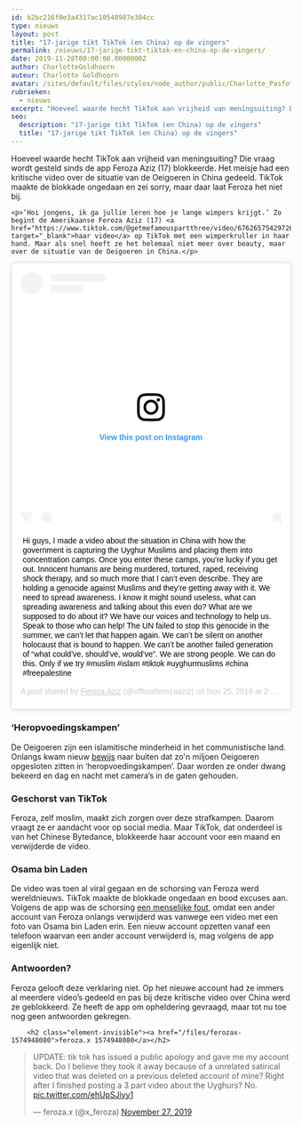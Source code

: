 ```yaml
---
id: b2bc216f0e3a4317ac10548987e304cc
type: nieuws
layout: post
title: "17-jarige tikt TikTok (en China) op de vingers"
permalink: /nieuws/17-jarige-tikt-tiktok-en-china-op-de-vingers/
date: 2019-11-28T00:00:00.0000000Z
author: CharlotteGoldhoorn
auteur: Charlotte Goldhoorn
avatar: /sites/default/files/styles/node_author/public/Charlotte_PasfotoDSC01555%20EXTRA.jpg?itok=Uh1_j08g
rubrieken:
  - nieuws
excerpt: "Hoeveel waarde hecht TikTok aan vrijheid van meningsuiting? Die vraag wordt gesteld sinds de app Feroza Aziz (17) blokkeerde. Het meisje had een kritische video over de situatie van de Oeigoeren in China gedeeld. TikTok maakte de blokkade ongedaan en zei sorry, maar daar laat Feroza het niet bij.  "
seo:
  description: "17-jarige tikt TikTok (en China) op de vingers"
  title: "17-jarige tikt TikTok (en China) op de vingers"
---
```

Hoeveel waarde hecht TikTok aan vrijheid van meningsuiting? Die vraag wordt gesteld sinds de app Feroza Aziz (17) blokkeerde. Het meisje had een kritische video over de situatie van de Oeigoeren in China gedeeld. TikTok maakte de blokkade ongedaan en zei sorry, maar daar laat Feroza het niet bij.  

    <p>‘Hoi jongens, ik ga jullie leren hoe je lange wimpers krijgt.’ Zo begint de Amerikaanse Feroza Aziz (17) <a href="https://www.tiktok.com/@getmefamouspartthree/video/6762657542972689670" target="_blank">haar video</a> op TikTok met een wimperkruller in haar hand. Maar als snel heeft ze het helemaal niet meer over beauty, maar over de situatie van de Oeigoeren in China.</p>
<p><div class="media media-element-container media-default"><div id="file-539048" class="file file-image file-image-oembed">

        
  
  <div class="content">
    
<blockquote class="instagram-media" data-instgrm-captioned="" data-instgrm-permalink="https://www.instagram.com/p/B5Tho5TAXZd/?utm_source=ig_embed&amp;utm_campaign=loading" data-instgrm-version="12" style=" background:#FFF; border:0; border-radius:3px; box-shadow:0 0 1px 0 rgba(0,0,0,0.5),0 1px 10px 0 rgba(0,0,0,0.15); margin: 1px; max-width:640px; min-width:326px; padding:0; width:99.375%; width:-webkit-calc(100% - 2px); width:calc(100% - 2px);"><div style="padding:16px;"> <a href="https://www.instagram.com/p/B5Tho5TAXZd/?utm_source=ig_embed&amp;utm_campaign=loading" style=" background:#FFFFFF; line-height:0; padding:0 0; text-align:center; text-decoration:none; width:100%;" target="_blank"> <div style=" display: flex; flex-direction: row; align-items: center;"> <div style="background-color: #F4F4F4; border-radius: 50%; flex-grow: 0; height: 40px; margin-right: 14px; width: 40px;"></div> <div style="display: flex; flex-direction: column; flex-grow: 1; justify-content: center;"> <div style=" background-color: #F4F4F4; border-radius: 4px; flex-grow: 0; height: 14px; margin-bottom: 6px; width: 100px;"></div> <div style=" background-color: #F4F4F4; border-radius: 4px; flex-grow: 0; height: 14px; width: 60px;"></div></div></div><div style="padding: 19% 0;"></div> <div style="display:block; height:50px; margin:0 auto 12px; width:50px;"><svg width="50px" height="50px" viewbox="0 0 60 60" version="1.1" xmlns="https://www.w3.org/2000/svg" xmlns:xlink="https://www.w3.org/1999/xlink"><g stroke="none" stroke-width="1" fill="none" fill-rule="evenodd"><g transform="translate(-511.000000, -20.000000)" fill="#000000"><g><path d="M556.869,30.41 C554.814,30.41 553.148,32.076 553.148,34.131 C553.148,36.186 554.814,37.852 556.869,37.852 C558.924,37.852 560.59,36.186 560.59,34.131 C560.59,32.076 558.924,30.41 556.869,30.41 M541,60.657 C535.114,60.657 530.342,55.887 530.342,50 C530.342,44.114 535.114,39.342 541,39.342 C546.887,39.342 551.658,44.114 551.658,50 C551.658,55.887 546.887,60.657 541,60.657 M541,33.886 C532.1,33.886 524.886,41.1 524.886,50 C524.886,58.899 532.1,66.113 541,66.113 C549.9,66.113 557.115,58.899 557.115,50 C557.115,41.1 549.9,33.886 541,33.886 M565.378,62.101 C565.244,65.022 564.756,66.606 564.346,67.663 C563.803,69.06 563.154,70.057 562.106,71.106 C561.058,72.155 560.06,72.803 558.662,73.347 C557.607,73.757 556.021,74.244 553.102,74.378 C549.944,74.521 548.997,74.552 541,74.552 C533.003,74.552 532.056,74.521 528.898,74.378 C525.979,74.244 524.393,73.757 523.338,73.347 C521.94,72.803 520.942,72.155 519.894,71.106 C518.846,70.057 518.197,69.06 517.654,67.663 C517.244,66.606 516.755,65.022 516.623,62.101 C516.479,58.943 516.448,57.996 516.448,50 C516.448,42.003 516.479,41.056 516.623,37.899 C516.755,34.978 517.244,33.391 517.654,32.338 C518.197,30.938 518.846,29.942 519.894,28.894 C520.942,27.846 521.94,27.196 523.338,26.654 C524.393,26.244 525.979,25.756 528.898,25.623 C532.057,25.479 533.004,25.448 541,25.448 C548.997,25.448 549.943,25.479 553.102,25.623 C556.021,25.756 557.607,26.244 558.662,26.654 C560.06,27.196 561.058,27.846 562.106,28.894 C563.154,29.942 563.803,30.938 564.346,32.338 C564.756,33.391 565.244,34.978 565.378,37.899 C565.522,41.056 565.552,42.003 565.552,50 C565.552,57.996 565.522,58.943 565.378,62.101 M570.82,37.631 C570.674,34.438 570.167,32.258 569.425,30.349 C568.659,28.377 567.633,26.702 565.965,25.035 C564.297,23.368 562.623,22.342 560.652,21.575 C558.743,20.834 556.562,20.326 553.369,20.18 C550.169,20.033 549.148,20 541,20 C532.853,20 531.831,20.033 528.631,20.18 C525.438,20.326 523.257,20.834 521.349,21.575 C519.376,22.342 517.703,23.368 516.035,25.035 C514.368,26.702 513.342,28.377 512.574,30.349 C511.834,32.258 511.326,34.438 511.181,37.631 C511.035,40.831 511,41.851 511,50 C511,58.147 511.035,59.17 511.181,62.369 C511.326,65.562 511.834,67.743 512.574,69.651 C513.342,71.625 514.368,73.296 516.035,74.965 C517.703,76.634 519.376,77.658 521.349,78.425 C523.257,79.167 525.438,79.673 528.631,79.82 C531.831,79.965 532.853,80.001 541,80.001 C549.148,80.001 550.169,79.965 553.369,79.82 C556.562,79.673 558.743,79.167 560.652,78.425 C562.623,77.658 564.297,76.634 565.965,74.965 C567.633,73.296 568.659,71.625 569.425,69.651 C570.167,67.743 570.674,65.562 570.82,62.369 C570.966,59.17 571,58.147 571,50 C571,41.851 570.966,40.831 570.82,37.631"></path></g></g></g></svg></div><div style="padding-top: 8px;"> <div style=" color:#3897f0; font-family:Arial,sans-serif; font-size:14px; font-style:normal; font-weight:550; line-height:18px;"> View this post on Instagram</div></div><div style="padding: 12.5% 0;"></div> <div style="display: flex; flex-direction: row; margin-bottom: 14px; align-items: center;"><div> <div style="background-color: #F4F4F4; border-radius: 50%; height: 12.5px; width: 12.5px; transform: translateX(0px) translateY(7px);"></div> <div style="background-color: #F4F4F4; height: 12.5px; transform: rotate(-45deg) translateX(3px) translateY(1px); width: 12.5px; flex-grow: 0; margin-right: 14px; margin-left: 2px;"></div> <div style="background-color: #F4F4F4; border-radius: 50%; height: 12.5px; width: 12.5px; transform: translateX(9px) translateY(-18px);"></div></div><div style="margin-left: 8px;"> <div style=" background-color: #F4F4F4; border-radius: 50%; flex-grow: 0; height: 20px; width: 20px;"></div> <div style=" width: 0; height: 0; border-top: 2px solid transparent; border-left: 6px solid #f4f4f4; border-bottom: 2px solid transparent; transform: translateX(16px) translateY(-4px) rotate(30deg)"></div></div><div style="margin-left: auto;"> <div style=" width: 0px; border-top: 8px solid #F4F4F4; border-right: 8px solid transparent; transform: translateY(16px);"></div> <div style=" background-color: #F4F4F4; flex-grow: 0; height: 12px; width: 16px; transform: translateY(-4px);"></div> <div style=" width: 0; height: 0; border-top: 8px solid #F4F4F4; border-left: 8px solid transparent; transform: translateY(-4px) translateX(8px);"></div></div></div></a> <p style=" margin:8px 0 0 0; padding:0 4px;"> <a href="https://www.instagram.com/p/B5Tho5TAXZd/?utm_source=ig_embed&amp;utm_campaign=loading" style=" color:#000; font-family:Arial,sans-serif; font-size:14px; font-style:normal; font-weight:normal; line-height:17px; text-decoration:none; word-wrap:break-word;" target="_blank">Hi guys, I made a video about the situation in China with how the government is capturing the Uyghur Muslims and placing them into concentration camps. Once you enter these camps, you’re lucky if you get out. Innocent humans are being murdered, tortured, raped, receiving shock therapy, and so much more that I can’t even describe. They are holding a genocide against Muslims and they’re getting away with it. We need to spread awareness. I know it might sound useless, what can spreading awareness and talking about this even do? What are we supposed to do about it? We have our voices and technology to help us. Speak to those who can help! The UN failed to stop this genocide in the summer, we can’t let that happen again. We can’t be silent on another holocaust that is bound to happen. We can’t be another failed generation of “what could’ve, should’ve, would’ve”. We are strong people. We can do this. Only if we try  #muslim #islam #tiktok #uyghurmuslims #china #freepalestine</a></p> <p style=" color:#c9c8cd; font-family:Arial,sans-serif; font-size:14px; line-height:17px; margin-bottom:0; margin-top:8px; overflow:hidden; padding:8px 0 7px; text-align:center; text-overflow:ellipsis; white-space:nowrap;">A post shared by <a href="https://www.instagram.com/officialferozaaziz/?utm_source=ig_embed&amp;utm_campaign=loading" style=" color:#c9c8cd; font-family:Arial,sans-serif; font-size:14px; font-style:normal; font-weight:normal; line-height:17px;" target="_blank"> Feroza Aziz</a> (@officialferozaaziz) on <time style=" font-family:Arial,sans-serif; font-size:14px; line-height:17px;" datetime="2019-11-25T22:25:13+00:00">Nov 25, 2019 at 2:25pm PST</time></p></div></blockquote>
<script async="" src="//www.instagram.com/embed.js"></script>  </div>

  
</div>
</div>
<h3>‘Heropvoedingskampen’</h3>
<p>De Oeigoeren zijn een islamitische minderheid in het communistische land. Onlangs kwam nieuw <a href="https://www.nu.nl/buitenland/6013209/nieuw-lek-onthult-hoe-china-massaal-oeigoeren-hersenspoelt-in-kampen.html" target="_blank">bewijs</a> naar buiten dat zo'n miljoen Oeigoeren opgesloten zitten in ‘heropvoedingskampen’. Daar worden ze onder dwang bekeerd en dag en nacht met camera’s in de gaten gehouden.</p>
<h3>Geschorst van TikTok</h3>
<p>Feroza, zelf moslim, maakt zich zorgen over deze strafkampen. Daarom vraagt ze er aandacht voor op social media. Maar TikTok, dat onderdeel is van het Chinese Bytedance, blokkeerde haar account voor een maand en verwijderde de video.</p>
<h3>Osama bin Laden</h3>
<p>De video was toen al viral gegaan en de schorsing van Feroza werd wereldnieuws. TikTok maakte de blokkade ongedaan en bood excuses aan. Volgens de app was de schorsing <a href="https://www.washingtonpost.com/technology/2019/11/27/tiktok-admits-error-after-penalizing-year-old-user-who-posted-political-videos/" target="_blank">een menselijke fout</a>, omdat een ander account van Feroza onlangs verwijderd was vanwege een video met een foto van Osama bin Laden erin. Een nieuw account opzetten vanaf een telefoon waarvan een ander account verwijderd is, mag volgens de app eigenlijk niet.</p>
<h3>Antwoorden?</h3>
<p>Feroza gelooft deze verklaring niet. Op het nieuwe account had ze immers al meerdere video’s gedeeld en pas bij deze kritische video over China werd ze geblokkeerd. Ze heeft de app om opheldering gevraagd, maar tot nu toe nog geen antwoorden gekregen.</p>
<p><div class="media media-element-container media-default"><div id="file-539049" class="file file-document file-text-oembed">

        <h2 class="element-invisible"><a href="/files/ferozax-1574948080">feroza.x 1574948080</a></h2>
    
  
  <div class="content">
    
<blockquote class="twitter-tweet" data-width="550"><p lang="en" dir="ltr">UPDATE: tik tok has issued a public apology and gave me my account back. Do I believe they took it away because of a unrelated satirical video that was deleted on a previous deleted account of mine? Right after I finished posting a 3 part video about the Uyghurs? No. <a href="https://t.co/ehUpSJiyy1">pic.twitter.com/ehUpSJiyy1</a></p>&mdash; feroza.x (@x_feroza) <a href="https://twitter.com/x_feroza/status/1199829366341062656?ref_src=twsrc%5Etfw">November 27, 2019</a></blockquote>
<script async="" src="https://platform.twitter.com/widgets.js" charset="utf-8"></script>
  </div>

  
</div>
</div>  
